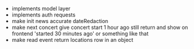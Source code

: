 - implements model layer
- implements auth requests
- make init news accurate dateRedaction
- make next concert give concert start 1 hour ago still return and show on frontend 'started 30 minutes ago' or something like that
- make read event return locations row in an object
